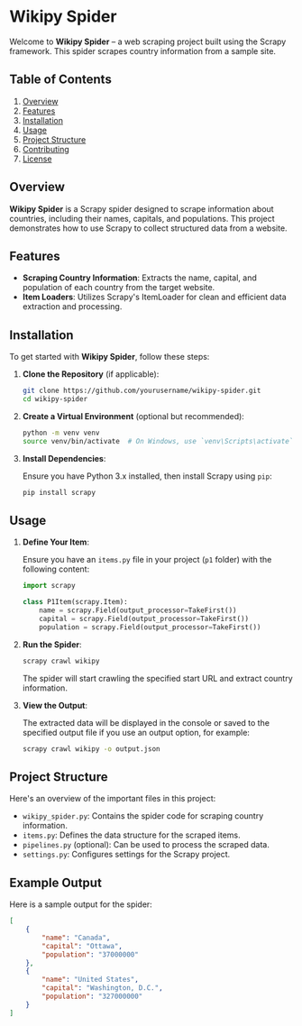 # Wikipy Spider

Welcome to **Wikipy Spider** – a web scraping project built using the Scrapy framework. This spider scrapes country information from a sample site.

## Table of Contents

1. [Overview](#overview)
2. [Features](#features)
3. [Installation](#installation)
4. [Usage](#usage)
5. [Project Structure](#project-structure)
6. [Contributing](#contributing)
7. [License](#license)

## Overview

**Wikipy Spider** is a Scrapy spider designed to scrape information about countries, including their names, capitals, and populations. This project demonstrates how to use Scrapy to collect structured data from a website.

## Features

- **Scraping Country Information**: Extracts the name, capital, and population of each country from the target website.
- **Item Loaders**: Utilizes Scrapy's ItemLoader for clean and efficient data extraction and processing.

## Installation

To get started with **Wikipy Spider**, follow these steps:

1. **Clone the Repository** (if applicable):

    ```bash
    git clone https://github.com/yourusername/wikipy-spider.git
    cd wikipy-spider
    ```

2. **Create a Virtual Environment** (optional but recommended):

    ```bash
    python -m venv venv
    source venv/bin/activate  # On Windows, use `venv\Scripts\activate`
    ```

3. **Install Dependencies**:

    Ensure you have Python 3.x installed, then install Scrapy using `pip`:

    ```bash
    pip install scrapy
    ```

## Usage

1. **Define Your Item**:

    Ensure you have an `items.py` file in your project (`p1` folder) with the following content:

    ```python
    import scrapy

    class P1Item(scrapy.Item):
        name = scrapy.Field(output_processor=TakeFirst())
        capital = scrapy.Field(output_processor=TakeFirst())
        population = scrapy.Field(output_processor=TakeFirst())
    ```

2. **Run the Spider**:

    ```bash
    scrapy crawl wikipy
    ```

    The spider will start crawling the specified start URL and extract country information.

3. **View the Output**:

    The extracted data will be displayed in the console or saved to the specified output file if you use an output option, for example:

    ```bash
    scrapy crawl wikipy -o output.json
    ```

## Project Structure

Here's an overview of the important files in this project:

- `wikipy_spider.py`: Contains the spider code for scraping country information.
- `items.py`: Defines the data structure for the scraped items.
- `pipelines.py` (optional): Can be used to process the scraped data.
- `settings.py`: Configures settings for the Scrapy project.

## Example Output

Here is a sample output for the spider:

```json
[
    {
        "name": "Canada",
        "capital": "Ottawa",
        "population": "37000000"
    },
    {
        "name": "United States",
        "capital": "Washington, D.C.",
        "population": "327000000"
    }
]
